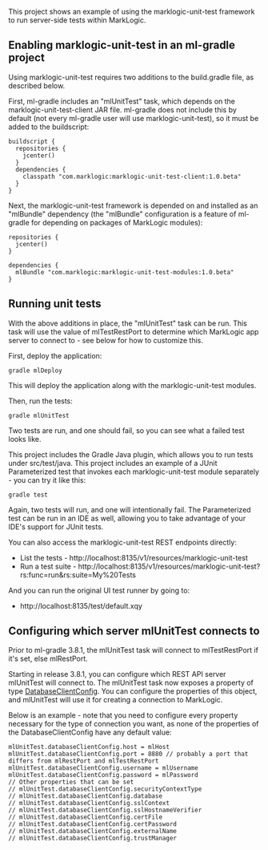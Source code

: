 This project shows an example of using the marklogic-unit-test framework to run server-side tests within MarkLogic.

## Enabling marklogic-unit-test in an ml-gradle project 

Using marklogic-unit-test requires two additions to the build.gradle file, as described below.

First, ml-gradle includes an "mlUnitTest" task, which depends on the marklogic-unit-test-client JAR file. ml-gradle does not
include this by default (not every ml-gradle user will use marklogic-unit-test), so it must be added to the buildscript:

    buildscript {
      repositories {
        jcenter()
      }
      dependencies {
        classpath "com.marklogic:marklogic-unit-test-client:1.0.beta"
      }
    }

Next, the marklogic-unit-test framework is depended on and installed as an "mlBundle" dependency (the "mlBundle" configuration
is a feature of ml-gradle for depending on packages of MarkLogic modules):

    repositories {
      jcenter()
    }
      
    dependencies {
      mlBundle "com.marklogic:marklogic-unit-test-modules:1.0.beta"
    }

## Running unit tests

With the above additions in place, the "mlUnitTest" task can be run. This task will use the value of mlTestRestPort to 
determine which MarkLogic app server to connect to - see below for how to customize this. 

First, deploy the application:

    gradle mlDeploy
    
This will deploy the application along with the marklogic-unit-test modules.

Then, run the tests:

    gradle mlUnitTest

Two tests are run, and one should fail, so you can see what a failed test looks like. 

This project includes the Gradle Java plugin, which allows you to run tests under src/test/java. This project includes
an example of a JUnit Parameterized test that invokes each marklogic-unit-test module separately - you can try it like this:

    gradle test

Again, two tests will run, and one will intentionally fail. The Parameterized test can be run in an IDE as well, allowing
you to take advantage of your IDE's support for JUnit tests.

You can also access the marklogic-unit-test REST endpoints directly:

- List the tests - http://localhost:8135/v1/resources/marklogic-unit-test
- Run a test suite - http://localhost:8135/v1/resources/marklogic-unit-test?rs:func=run&rs:suite=My%20Tests

And you can run the original UI test runner by going to:

- http://localhost:8135/test/default.xqy

## Configuring which server mlUnitTest connects to 

Prior to ml-gradle 3.8.1, the mlUnitTest task will connect to mlTestRestPort if it's set, else mlRestPort. 

Starting in release 3.8.1, you can configure which REST API server mlUnitTest will connect to. The mlUnitTest task now
exposes a property of type [DatabaseClientConfig](https://github.com/marklogic-community/ml-javaclient-util/blob/master/src/main/java/com/marklogic/client/ext/DatabaseClientConfig.java). 
You can configure the properties of this object, and mlUnitTest will use it for creating a connection to MarkLogic. 

Below is an example - note that you need to configure every property necessary for the type of connection you want, as 
none of the properties of the DatabaseClientConfig have any default value:

    mlUnitTest.databaseClientConfig.host = mlHost
    mlUnitTest.databaseClientConfig.port = 8880 // probably a port that differs from mlRestPort and mlTestRestPort
    mlUnitTest.databaseClientConfig.username = mlUsername
    mlUnitTest.databaseClientConfig.password = mlPassword
    // Other properties that can be set
    // mlUnitTest.databaseClientConfig.securityContextType
    // mlUnitTest.databaseClientConfig.database
    // mlUnitTest.databaseClientConfig.sslContext
    // mlUnitTest.databaseClientConfig.sslHostnameVerifier
    // mlUnitTest.databaseClientConfig.certFile
    // mlUnitTest.databaseClientConfig.certPassword 
    // mlUnitTest.databaseClientConfig.externalName
    // mlUnitTest.databaseClientConfig.trustManager
